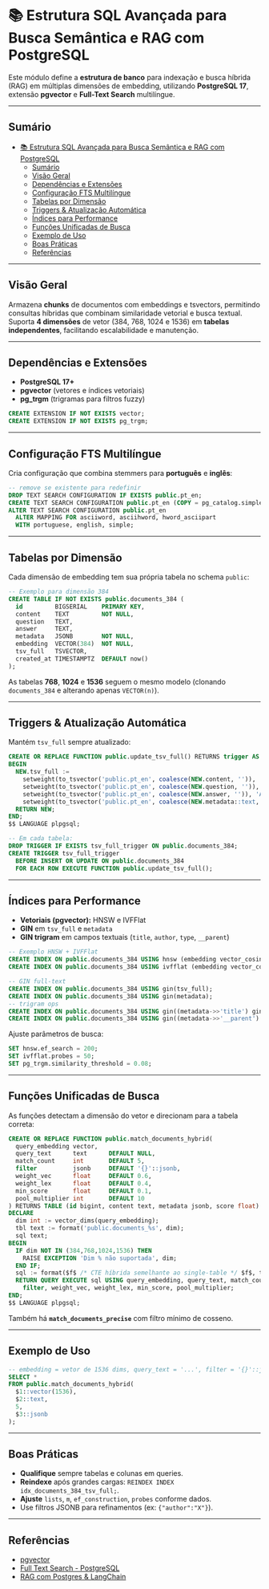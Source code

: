# 📚 Estrutura SQL Avançada para Busca Semântica e RAG com PostgreSQL

Este módulo define a **estrutura de banco** para indexação e busca híbrida (RAG) em múltiplas dimensões de embedding, utilizando **PostgreSQL 17**, extensão **pgvector** e **Full-Text Search** multilíngue.

---

## Sumário

- [📚 Estrutura SQL Avançada para Busca Semântica e RAG com PostgreSQL](#-estrutura-sql-avançada-para-busca-semântica-e-rag-com-postgresql)
  - [Sumário](#sumário)
  - [Visão Geral](#visão-geral)
  - [Dependências e Extensões](#dependências-e-extensões)
  - [Configuração FTS Multilíngue](#configuração-fts-multilíngue)
  - [Tabelas por Dimensão](#tabelas-por-dimensão)
  - [Triggers \& Atualização Automática](#triggers--atualização-automática)
  - [Índices para Performance](#índices-para-performance)
  - [Funções Unificadas de Busca](#funções-unificadas-de-busca)
  - [Exemplo de Uso](#exemplo-de-uso)
  - [Boas Práticas](#boas-práticas)
  - [Referências](#referências)

---

## Visão Geral

Armazena **chunks** de documentos com embeddings e tsvectors, permitindo consultas híbridas que combinam similaridade vetorial e busca textual. Suporta **4 dimensões** de vetor (384, 768, 1024 e 1536) em **tabelas independentes**, facilitando escalabilidade e manutenção.

---

## Dependências e Extensões

- **PostgreSQL 17+**
- **pgvector** (vetores e índices vetoriais)
- **pg_trgm** (trigramas para filtros fuzzy)

```sql
CREATE EXTENSION IF NOT EXISTS vector;
CREATE EXTENSION IF NOT EXISTS pg_trgm;
```

---

## Configuração FTS Multilíngue

Cria configuração que combina stemmers para **português** e **inglês**:

```sql
-- remove se existente para redefinir
DROP TEXT SEARCH CONFIGURATION IF EXISTS public.pt_en;
CREATE TEXT SEARCH CONFIGURATION public.pt_en (COPY = pg_catalog.simple);
ALTER TEXT SEARCH CONFIGURATION public.pt_en
  ALTER MAPPING FOR asciiword, asciihword, hword_asciipart
  WITH portuguese, english, simple;
```

---

## Tabelas por Dimensão

Cada dimensão de embedding tem sua própria tabela no schema `public`:

```sql
-- Exemplo para dimensão 384
CREATE TABLE IF NOT EXISTS public.documents_384 (
  id         BIGSERIAL    PRIMARY KEY,
  content    TEXT         NOT NULL,
  question   TEXT,
  answer     TEXT,
  metadata   JSONB        NOT NULL,
  embedding  VECTOR(384)  NOT NULL,
  tsv_full   TSVECTOR,
  created_at TIMESTAMPTZ  DEFAULT now()
);
```

As tabelas **768**, **1024** e **1536** seguem o mesmo modelo (clonando `documents_384` e alterando apenas `VECTOR(n)`).

---

## Triggers & Atualização Automática

Mantém `tsv_full` sempre atualizado:

```sql
CREATE OR REPLACE FUNCTION public.update_tsv_full() RETURNS trigger AS $$
BEGIN
  NEW.tsv_full :=
    setweight(to_tsvector('public.pt_en', coalesce(NEW.content, '')), 'A') ||
    setweight(to_tsvector('public.pt_en', coalesce(NEW.question, '')), 'A') ||
    setweight(to_tsvector('public.pt_en', coalesce(NEW.answer, '')), 'A') ||
    setweight(to_tsvector('public.pt_en', coalesce(NEW.metadata::text, '')), 'B');
  RETURN NEW;
END;
$$ LANGUAGE plpgsql;

-- Em cada tabela:
DROP TRIGGER IF EXISTS tsv_full_trigger ON public.documents_384;
CREATE TRIGGER tsv_full_trigger
  BEFORE INSERT OR UPDATE ON public.documents_384
  FOR EACH ROW EXECUTE FUNCTION public.update_tsv_full();
```

---

## Índices para Performance

- **Vetoriais (pgvector):** HNSW e IVFFlat
- **GIN** em `tsv_full` e `metadata`
- **GIN trigram** em campos textuais (`title`, `author`, `type`, `__parent`)

```sql
-- Exemplo HNSW + IVFFlat
CREATE INDEX ON public.documents_384 USING hnsw (embedding vector_cosine_ops) WITH (m=16, ef_construction=200);
CREATE INDEX ON public.documents_384 USING ivfflat (embedding vector_cosine_ops) WITH (lists=400);

-- GIN full-text
CREATE INDEX ON public.documents_384 USING gin(tsv_full);
CREATE INDEX ON public.documents_384 USING gin(metadata);
-- trigram ops
CREATE INDEX ON public.documents_384 USING gin((metadata->>'title') gin_trgm_ops);
CREATE INDEX ON public.documents_384 USING gin((metadata->>'__parent') gin_trgm_ops);
```

Ajuste parâmetros de busca:
```sql
SET hnsw.ef_search = 200;
SET ivfflat.probes = 50;
SET pg_trgm.similarity_threshold = 0.08;
```

---

## Funções Unificadas de Busca

As funções detectam a dimensão do vetor e direcionam para a tabela correta:

```sql
CREATE OR REPLACE FUNCTION public.match_documents_hybrid(
  query_embedding vector,
  query_text      text      DEFAULT NULL,
  match_count     int       DEFAULT 5,
  filter          jsonb     DEFAULT '{}'::jsonb,
  weight_vec      float     DEFAULT 0.6,
  weight_lex      float     DEFAULT 0.4,
  min_score       float     DEFAULT 0.1,
  pool_multiplier int       DEFAULT 10
) RETURNS TABLE (id bigint, content text, metadata jsonb, score float) AS $$
DECLARE
  dim int := vector_dims(query_embedding);
  tbl text := format('public.documents_%s', dim);
  sql text;
BEGIN
  IF dim NOT IN (384,768,1024,1536) THEN
    RAISE EXCEPTION 'Dim % não suportada', dim;
  END IF;
  sql := format($f$ /* CTE híbrida semelhante ao single-table */ $f$, tbl);
  RETURN QUERY EXECUTE sql USING query_embedding, query_text, match_count,
    filter, weight_vec, weight_lex, min_score, pool_multiplier;
END;
$$ LANGUAGE plpgsql;
```

Também há **`match_documents_precise`** com filtro mínimo de cosseno.

---

## Exemplo de Uso

```sql
-- embedding = vetor de 1536 dims, query_text = '...', filter = '{}'::jsonb
SELECT *
FROM public.match_documents_hybrid(
  $1::vector(1536),
  $2::text,
  5,
  $3::jsonb
);
```

---

## Boas Práticas

- **Qualifique** sempre tabelas e colunas em queries.
- **Reindexe** após grandes cargas: `REINDEX INDEX idx_documents_384_tsv_full;`.
- **Ajuste** `lists`, `m`, `ef_construction`, `probes` conforme dados.
- Use filtros JSONB para refinamentos (ex: `{"author":"X"}`).

---

## Referências

- [pgvector](https://github.com/pgvector/pgvector)
- [Full Text Search - PostgreSQL](https://www.postgresql.org/docs/current/textsearch.html)
- [RAG com Postgres & LangChain](https://python.langchain.com/docs/integrations/vectorstores/pgvector)
